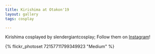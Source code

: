 ```yaml
---
title: Kirishima at Otakon'19
layout: gallery
tags: cosplay

---
```


Kirishima cosplayed by slendergiantcosplay; Follow them on [Instagram](https://www.instagram.com/slendergiantcosplay)!

{% flickr_photoset 72157711799349923 "Medium" %}